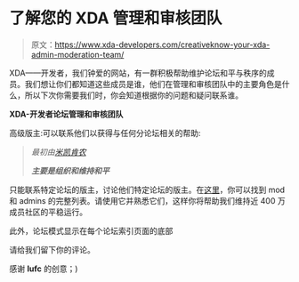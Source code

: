 # 了解您的 XDA 管理和审核团队

> 原文：<https://www.xda-developers.com/creativeknow-your-xda-admin-moderation-team/>

XDA——开发者，我们钟爱的网站，有一群积极帮助维护论坛和平与秩序的成员。我们想让你们都知道这些成员是谁，他们在管理和审核团队中的主要角色是什么，所以下次你需要我们时，你会知道根据你的问题和疑问联系谁。

**XDA-开发者论坛管理和审核团队**

高级版主:可以联系他们以获得与任何分论坛相关的帮助:

> *最初由[米凯肯农](http://forum.xda-developers.com/member.php?u=335322)*
> 
> ***主要是组织和维持和平***

只能联系特定论坛的版主，讨论他们特定论坛的版主。在[这里](https://docs.google.com/a/xda-developers.com/document/d/1lK5rP103OL3StU3q9iqwX9LU_k8XABeSQIAT3EHCqgM/pub)，你可以找到 mod 和 admins 的完整列表。请使用它并熟悉它们，这样你将帮助我们维持近 400 万成员社区的平稳运行。

此外，论坛模式显示在每个论坛索引页面的底部

请给我们留下你的评论。

感谢 **lufc** 的创意；)